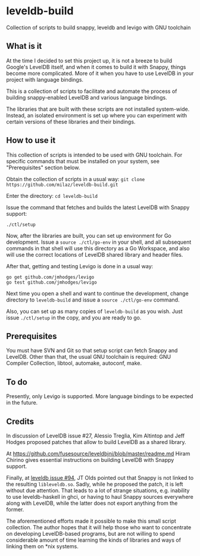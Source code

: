 # leveldb-build

Collection of scripts to build snappy, leveldb and levigo with GNU toolchain

## What is it

At the time I decided to set this project up, it is not a breeze to build
Google's LevelDB itself, and when it comes to build it with Snappy, things
become more complicated. More of it when you have to use LevelDB in your
project with language bindings.

This is a collection of scripts to facilitate and automate the process of
building snappy-enabled LevelDB and various language bindings.

The libraries that are built with these scripts are not installed system-wide.
Instead, an isolated environment is set up where you can experiment with
certain versions of these libraries and their bindings. 

## How to use it

This collection of scripts is intended to be used with GNU toolchain. For
specific commands that must be installed on your system, see "Prerequisites"
section below.

Obtain the collection of scripts in a usual way: 
`git clone https://github.com/milaz/leveldb-build.git`

Enter the directory: `cd leveldb-build`

Issue the command that fetches and builds the latest LevelDB with Snappy
support:

`./ctl/setup`

Now, after the libraries are built, you can set up environment for Go
development. Issue a `source ./ctl/go-env` in your shell, and all subsequent
commands in that shell will use this directory as a Go Workspace, and also
will use the correct locations of LevelDB shared library and header files.

After that, getting and testing Levigo is done in a usual way:

```
go get github.com/jmhodges/levigo
go test github.com/jmhodges/levigo
```

Next time you open a shell and want to continue the development, change
directory to `leveldb-build` and issue a `source ./ctl/go-env` command.

Also, you can set up as many copies of `leveldb-build` as you wish. Just issue
`./ctl/setup` in the copy, and you are ready to go.


## Prerequisites

You must have SVN and Git so that setup script can fetch Snappy and LevelDB.
Other than that, the usual GNU toolchain is required: GNU Compiler Collection,
libtool, automake, autoconf, make.

## To do

Presently, only Levigo is supported. More language bindings to be expected in
the future.

## Credits

In discussion of LevelDB issue #27, Alessio Treglia, Kim Altintop and Jeff
Hodges proposed patches that allow to build LevelDB as a shared library.

At https://github.com/fusesource/leveldbjni/blob/master/readme.md Hiram
Chirino gives essential instructions on building LevelDB with Snappy support.

Finally, at 
[leveldb issue #94](https://code.google.com/p/leveldb/issues/detail?id=94), 
JT Olds pointed out that Snappy is not linked to the resulting
`libleveldb.so`. Sadly, while he proposed the patch, it is left without due
attention. That leads to a lot of strange situations, e.g. inability to use
leveldb-haskell in ghci, or having to haul Snappy sources everywhere along
with LevelDB, while the latter does not export anything from the former.

The aforementioned efforts made it possible to make this small script
collection. The author hopes that it will help those who want to concentrate
on developing LevelDB-based programs, but are not willing to spend
considerable amount of time learning the kinds of libraries and ways of
linking them on *nix systems.

